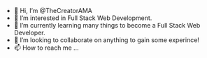 - 👋 Hi, I’m @TheCreatorAMA
- 👀 I’m interested in Full Stack Web Development.
- 🌱 I’m currently learning many things to become a Full Stack Web Developer.
- 💞️ I’m looking to collaborate on anything to gain some experince!
- 📫 How to reach me ...

<!---
TheCreatorAMA/TheCreatorAMA is a ✨ special ✨ repository because its `README.md` (this file) appears on your GitHub profile.
You can click the Preview link to take a look at your changes.
--->
